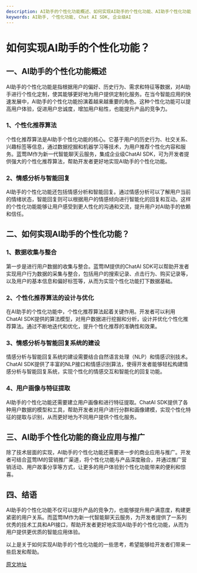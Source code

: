 ```yaml
---
description: AI助手的个性化功能概述、如何实现AI助手的个性化功能、AI助手个性化功能的商业应用与推广
keywords: AI助手, 个性化功能, Chat AI SDK, 企业级AI
---
```

# 如何实现AI助手的个性化功能？

## 一、AI助手的个性化功能概述

AI助手的个性化功能是指根据用户的偏好、历史行为、需求和特征等数据，对AI助手进行个性化定制，使其能够更好地为用户提供定制化服务。在当今智能应用的快速发展中，AI助手的个性化功能扮演着越来越重要的角色。这种个性化功能可以提高用户体验，促进用户忠诚度，增加用户粘性，也能提升产品的竞争力。

### 1、个性化推荐算法

个性化推荐算法是AI助手个性化功能的核心。它基于用户的历史行为、社交关系、兴趣标签等信息，通过数据挖掘和机器学习等技术，为用户推荐个性化内容和服务。蓝莺IM作为新一代智能聊天云服务，集成企业级ChatAI SDK，可为开发者提供强大的个性化推荐算法，帮助开发者更好地实现AI助手的个性化功能。

### 2、情感分析与智能回复

AI助手的个性化功能还包括情感分析和智能回复。通过情感分析可以了解用户当前的情绪状态，智能回复则可以根据用户的情感倾向进行智能化的回复和互动。这样的个性化功能能够让用户感受到更人性化的沟通和交流，提升用户对AI助手的依赖和信任。

## 二、如何实现AI助手的个性化功能？

### 1、数据收集与整合

第一步是进行用户数据的收集与整合。蓝莺IM提供的ChatAI SDK可以帮助开发者实现用户行为数据的采集与整合，包括用户的搜索记录、点击行为、购买记录等，以及用户的基本信息和偏好标签等，从而为实现个性化功能打下数据基础。

### 2、个性化推荐算法的设计与优化

在AI助手的个性化功能中，个性化推荐算法起着关键作用。开发者可以利用ChatAI SDK提供的算法模型，对用户数据进行挖掘和分析，设计并优化个性化推荐算法。通过不断地迭代和优化，提升个性化推荐的准确性和效果。

### 3、情感分析与智能回复系统的建设

情感分析与智能回复系统的建设需要结合自然语言处理（NLP）和情感识别技术。ChatAI SDK提供了丰富的NLP接口和情感识别算法，使得开发者能够轻松构建情感分析与智能回复系统，实现个性化的情感交互和智能化的回复功能。

### 4、用户画像与特征提取

AI助手的个性化功能还需要建立用户画像和进行特征提取。ChatAI SDK提供了各种用户数据的模型和工具，帮助开发者对用户进行分群和画像建模，实现个性化特征的提取与识别，从而更好地为不同用户提供个性化服务。

## 三、AI助手个性化功能的商业应用与推广

除了技术层面的实现，AI助手的个性化功能还需要进一步的商业应用与推广。开发者可结合蓝莺IM的营销推广渠道，将个性化功能与产品深度融合，并通过推广营销活动、用户故事分享等方式，让更多的用户体验到个性化功能带来的便利和惊喜。

## 四、结语

AI助手的个性化功能不仅可以提升产品的竞争力，也能够提升用户满意度，构建更紧密的用户关系。而蓝莺IM作为新一代智能聊天云服务，为开发者提供了一系列优秀的技术工具和API接口，帮助开发者更好地实现AI助手的个性化功能，从而为用户提供更优质的智能应用体验。

以上是关于如何实现AI助手的个性化功能的一些思考，希望能够给开发者们带来一些启发和帮助。

[原文地址](https://www.lanyingim.com/article/how-to-implement-personalized-ai-assistant)